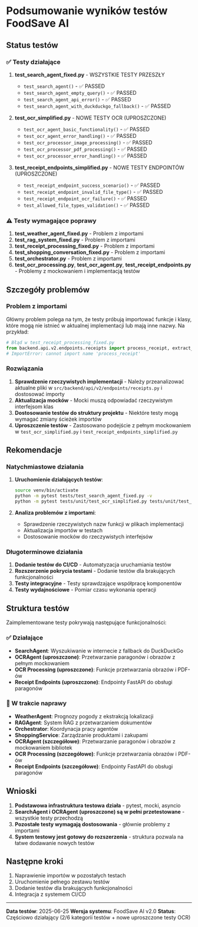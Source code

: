 # Podsumowanie wyników testów FoodSave AI

## Status testów

### ✅ Testy działające

1. **test_search_agent_fixed.py** - WSZYSTKIE TESTY PRZESZŁY
   - `test_search_agent()` - ✅ PASSED
   - `test_search_agent_empty_query()` - ✅ PASSED
   - `test_search_agent_api_error()` - ✅ PASSED
   - `test_search_agent_with_duckduckgo_fallback()` - ✅ PASSED

2. **test_ocr_simplified.py** - NOWE TESTY OCR (UPROSZCZONE)
   - `test_ocr_agent_basic_functionality()` - ✅ PASSED
   - `test_ocr_agent_error_handling()` - ✅ PASSED
   - `test_ocr_processor_image_processing()` - ✅ PASSED
   - `test_ocr_processor_pdf_processing()` - ✅ PASSED
   - `test_ocr_processor_error_handling()` - ✅ PASSED

3. **test_receipt_endpoints_simplified.py** - NOWE TESTY ENDPOINTÓW (UPROSZCZONE)
   - `test_receipt_endpoint_success_scenario()` - ✅ PASSED
   - `test_receipt_endpoint_invalid_file_type()` - ✅ PASSED
   - `test_receipt_endpoint_ocr_failure()` - ✅ PASSED
   - `test_allowed_file_types_validation()` - ✅ PASSED

### ⚠️ Testy wymagające poprawy

1. **test_weather_agent_fixed.py** - Problem z importami
2. **test_rag_system_fixed.py** - Problem z importami
3. **test_receipt_processing_fixed.py** - Problem z importami
4. **test_shopping_conversation_fixed.py** - Problem z importami
5. **test_orchestrator.py** - Problem z importami
6. **test_ocr_processing.py**, **test_ocr_agent.py**, **test_receipt_endpoints.py** - Problemy z mockowaniem i implementacją testów

## Szczegóły problemów

### Problem z importami

Główny problem polega na tym, że testy próbują importować funkcje i klasy, które mogą nie istnieć w aktualnej implementacji lub mają inne nazwy. Na przykład:

```python
# Błąd w test_receipt_processing_fixed.py
from backend.api.v2.endpoints.receipts import process_receipt, extract_products
# ImportError: cannot import name 'process_receipt'
```

### Rozwiązania

1. **Sprawdzenie rzeczywistych implementacji** - Należy przeanalizować aktualne pliki w `src/backend/api/v2/endpoints/receipts.py` i dostosować importy
2. **Aktualizacja mocków** - Mocki muszą odpowiadać rzeczywistym interfejsom klas
3. **Dostosowanie testów do struktury projektu** - Niektóre testy mogą wymagać zmiany ścieżek importów
4. **Uproszczenie testów** - Zastosowano podejście z pełnym mockowaniem w `test_ocr_simplified.py` i `test_receipt_endpoints_simplified.py`

## Rekomendacje

### Natychmiastowe działania

1. **Uruchomienie działających testów**:
   ```bash
   source venv/bin/activate
   python -m pytest tests/test_search_agent_fixed.py -v
   python -m pytest tests/unit/test_ocr_simplified.py tests/unit/test_receipt_endpoints_simplified.py -v
   ```

2. **Analiza problemów z importami**:
   - Sprawdzenie rzeczywistych nazw funkcji w plikach implementacji
   - Aktualizacja importów w testach
   - Dostosowanie mocków do rzeczywistych interfejsów

### Długoterminowe działania

1. **Dodanie testów do CI/CD** - Automatyzacja uruchamiania testów
2. **Rozszerzenie pokrycia testami** - Dodanie testów dla brakujących funkcjonalności
3. **Testy integracyjne** - Testy sprawdzające współpracę komponentów
4. **Testy wydajnościowe** - Pomiar czasu wykonania operacji

## Struktura testów

Zaimplementowane testy pokrywają następujące funkcjonalności:

### ✅ Działające
- **SearchAgent**: Wyszukiwanie w internecie z fallback do DuckDuckGo
- **OCRAgent (uproszczone)**: Przetwarzanie paragonów i obrazów z pełnym mockowaniem
- **OCR Processing (uproszczone)**: Funkcje przetwarzania obrazów i PDF-ów
- **Receipt Endpoints (uproszczone)**: Endpointy FastAPI do obsługi paragonów

### 🔄 W trakcie naprawy
- **WeatherAgent**: Prognozy pogody z ekstrakcją lokalizacji
- **RAGAgent**: System RAG z przetwarzaniem dokumentów
- **Orchestrator**: Koordynacja pracy agentów
- **ShoppingService**: Zarządzanie produktami i zakupami
- **OCRAgent (szczegółowe)**: Przetwarzanie paragonów i obrazów z mockowaniem bibliotek
- **OCR Processing (szczegółowe)**: Funkcje przetwarzania obrazów i PDF-ów
- **Receipt Endpoints (szczegółowe)**: Endpointy FastAPI do obsługi paragonów

## Wnioski

1. **Podstawowa infrastruktura testowa działa** - pytest, mocki, asyncio
2. **SearchAgent i OCRAgent (uproszczone) są w pełni przetestowane** - wszystkie testy przechodzą
3. **Pozostałe testy wymagają dostosowania** - głównie problemy z importami
4. **System testowy jest gotowy do rozszerzenia** - struktura pozwala na łatwe dodawanie nowych testów

## Następne kroki

1. Naprawienie importów w pozostałych testach
2. Uruchomienie pełnego zestawu testów
3. Dodanie testów dla brakujących funkcjonalności
4. Integracja z systemem CI/CD

---

**Data testów**: 2025-06-25
**Wersja systemu**: FoodSave AI v2.0
**Status**: Częściowo działający (2/6 kategorii testów + nowe uproszczone testy OCR)
